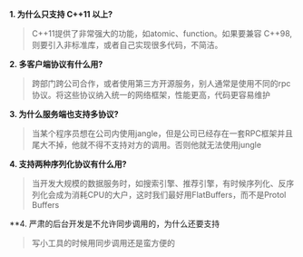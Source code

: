 **1. 为什么只支持 C++11 以上?**

> C++11提供了非常强大的功能，如atomic、function。如果要兼容 C++98, 则要引入非标准库，或者自己实现很多代码，不简洁。

**2. 多客户端协议有什么用?**

> 跨部门跨公司合作，或者使用第三方开源服务，别人通常是使用不同的rpc协议。将这些协议纳入统一的网络框架，性能更高，代码更容易维护

**3. 为什么服务端也支持多协议?**

> 当某个程序员想在公司内使用jangle，但是公司已经存在一套RPC框架并且尾大不掉，他就不得不支持对方的调用。否则他就无法使用jungle

**4. 支持两种序列化协议有什么用?**

> 当开发大规模的数据服务时，如搜索引擎、推荐引擎，有时候序列化、反序列化会成为消耗CPU的大户，这时我们最好用FlatBuffers，而不是Protol Buffers

**4. 严肃的后台开发是不允许同步调用的，为什么还要支持

> 写小工具的时候用同步调用还是蛮方便的
